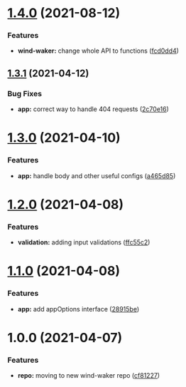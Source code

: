 # [1.4.0](https://github.com/Cervantes007/wind-waker/compare/v1.3.1...v1.4.0) (2021-08-12)


### Features

* **wind-waker:** change whole API to functions ([fcd0dd4](https://github.com/Cervantes007/wind-waker/commit/fcd0dd4f98e43a678b27c0f4fff7f6b3d80d3d55))

## [1.3.1](https://github.com/Cervantes007/wind-waker/compare/v1.3.0...v1.3.1) (2021-04-12)


### Bug Fixes

* **app:** correct way to handle 404 requests ([2c70e16](https://github.com/Cervantes007/wind-waker/commit/2c70e16e59d3cd5bb3f7be86b90a018ac31eb7a1))

# [1.3.0](https://github.com/Cervantes007/wind-waker/compare/v1.2.0...v1.3.0) (2021-04-10)


### Features

* **app:** handle body and other useful configs ([a465d85](https://github.com/Cervantes007/wind-waker/commit/a465d85e79dca8ffacda1fb0e3d57213c4874dd1))

# [1.2.0](https://github.com/Cervantes007/wind-waker/compare/v1.1.0...v1.2.0) (2021-04-08)


### Features

* **validation:** adding input validations ([ffc55c2](https://github.com/Cervantes007/wind-waker/commit/ffc55c2131c71b648f4bfd85967eb1d4c77d64b8))

# [1.1.0](https://github.com/Cervantes007/wind-waker/compare/v1.0.0...v1.1.0) (2021-04-08)


### Features

* **app:** add appOptions interface ([28915be](https://github.com/Cervantes007/wind-waker/commit/28915beecd75a312c8dd22fe658aa4f778c8333e))

# 1.0.0 (2021-04-07)


### Features

* **repo:** moving to new wind-waker repo ([cf81227](https://github.com/Cervantes007/wind-waker/commit/cf81227cde10adfa3ce7cbef2eab574171c6d490))
